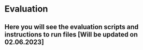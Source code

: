 # Evaluation
## Here you will see the evaluation scripts and instructions to run files [Will be updated on 02.06.2023]
